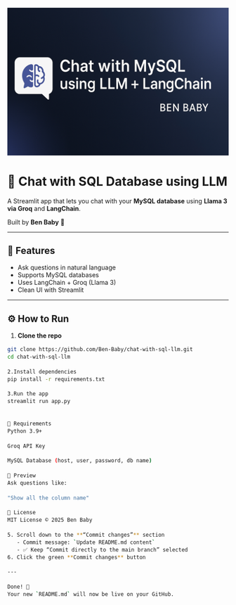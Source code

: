 ![App Banner](sql%20project%20banner.png)


# 💬 Chat with SQL Database using LLM

A Streamlit app that lets you chat with your **MySQL database** using **Llama 3 via Groq** and **LangChain**.

Built by **Ben Baby** 🚀

---

## 📌 Features

- Ask questions in natural language
- Supports MySQL databases
- Uses LangChain + Groq (Llama 3)
- Clean UI with Streamlit

---

## ⚙️ How to Run

1. **Clone the repo**

```bash
git clone https://github.com/Ben-Baby/chat-with-sql-llm.git
cd chat-with-sql-llm

2.Install dependencies
pip install -r requirements.txt

3.Run the app
streamlit run app.py


🔑 Requirements
Python 3.9+

Groq API Key

MySQL Database (host, user, password, db name)

📸 Preview
Ask questions like:

"Show all the column name"

📄 License
MIT License © 2025 Ben Baby

5. Scroll down to the **“Commit changes”** section
   - Commit message: `Update README.md content`
   - ✅ Keep “Commit directly to the main branch” selected
6. Click the green **Commit changes** button

---

Done! 🎉  
Your new `README.md` will now be live on your GitHub.



